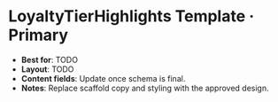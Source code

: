 # LoyaltyTierHighlights Template · Primary

- **Best for**: TODO
- **Layout**: TODO
- **Content fields**: Update once schema is final.
- **Notes**: Replace scaffold copy and styling with the approved design.
